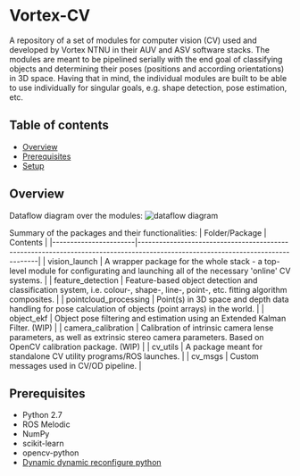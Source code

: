 # Vortex-CV
A repository of a set of modules for computer vision (CV) used and developed by Vortex NTNU in their AUV and ASV software stacks. The modules are meant to be pipelined serially with the end goal of classifying objects and determining their poses (positions and according orientations) in 3D space. Having that in mind, the individual modules are built to be able to use individually for singular goals, e.g. shape detection, pose estimation, etc.

## Table of contents
* [Overview](#overview)
* [Prerequisites](#prerequisites)
* [Setup](#setup)

## Overview
Dataflow diagram over the modules:
![dataflow diagram](https://github.com/vortexntnu/Vortex-CV/blob/documentation/repo_readme/docs/Vortex-CV_dataflow.jpg?raw=true)

Summary of the packages and their functionalities:
| Folder/Package        | Contents |
|-----------------------|--------------------------------------------------------------------------------------------------------------------------------|
| vision_launch         | A wrapper package for the whole stack - a top-level module for configurating and launching all of the necessary 'online' CV systems. |
| feature_detection     | Feature-based object detection and classification system, i.e. colour-, shape-, line-, point-, etc. fitting algorithm composites. |
| pointcloud_processing | Point(s) in 3D space and depth data handling for pose calculation of objects (point arrays) in the world. |
| object_ekf            | Object pose filtering and estimation using an Extended Kalman Filter. (WIP) |
| camera_calibration    | Calibration of intrinsic camera lense parameters, as well as extrinsic stereo camera parameters. Based on OpenCV calibration package. (WIP) |
| cv_utils              | A package meant for standalone CV utility programs/ROS launches. |
| cv_msgs               | Custom messages used in CV/OD pipeline. |

## Prerequisites
- Python 2.7
- ROS Melodic
- NumPy
- scikit-learn
- opencv-python
- [Dynamic dynamic reconfigure python](https://github.com/pal-robotics/ddynamic_reconfigure_python)
